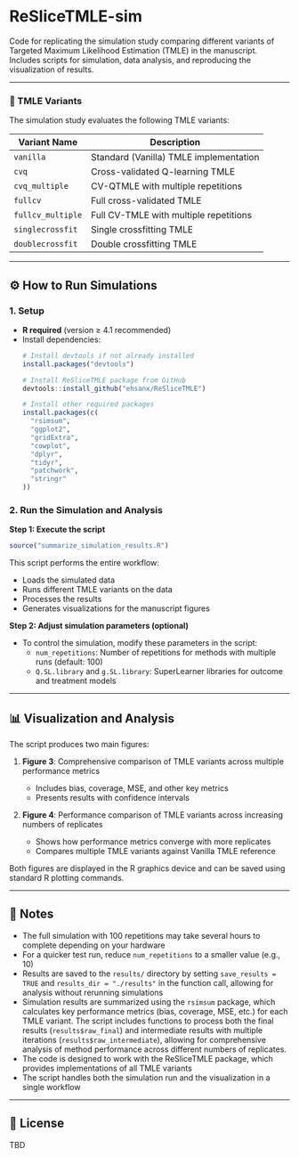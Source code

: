 # ReSliceTMLE-sim

Code for replicating the simulation study comparing different variants of Targeted Maximum Likelihood Estimation (TMLE) in the manuscript. Includes scripts for simulation, data analysis, and reproducing the visualization of results.

---
### 📂 TMLE Variants
The simulation study evaluates the following TMLE variants:

| **Variant Name**       | **Description**                                           |
|-------------------------|------------------------------------------------------------|
| `vanilla`              | Standard (Vanilla) TMLE implementation                     |
| `cvq`                  | Cross-validated Q-learning TMLE                            |
| `cvq_multiple`         | CV-QTMLE with multiple repetitions                         |
| `fullcv`               | Full cross-validated TMLE                                  |
| `fullcv_multiple`      | Full CV-TMLE with multiple repetitions                     |
| `singlecrossfit`       | Single crossfitting TMLE                                   |
| `doublecrossfit`       | Double crossfitting TMLE                                   |

---
## ⚙️ How to Run Simulations

### 1. Setup
- **R required** (version ≥ 4.1 recommended)
- Install dependencies:
  ```r
  # Install devtools if not already installed
  install.packages("devtools")
  
  # Install ReSliceTMLE package from GitHub
  devtools::install_github("ehsanx/ReSliceTMLE")
  
  # Install other required packages
  install.packages(c(
    "rsimsum",
    "ggplot2",
    "gridExtra",
    "cowplot",
    "dplyr",
    "tidyr",
    "patchwork",
    "stringr"
  ))
  ```

### 2. Run the Simulation and Analysis
**Step 1: Execute the script**
```r
source("summarize_simulation_results.R")
```
This script performs the entire workflow:
- Loads the simulated data
- Runs different TMLE variants on the data
- Processes the results
- Generates visualizations for the manuscript figures

**Step 2: Adjust simulation parameters (optional)**
- To control the simulation, modify these parameters in the script:
  - `num_repetitions`: Number of repetitions for methods with multiple runs (default: 100)
  - `Q.SL.library` and `g.SL.library`: SuperLearner libraries for outcome and treatment models

---
## 📊 Visualization and Analysis

The script produces two main figures:

1. **Figure 3**: Comprehensive comparison of TMLE variants across multiple performance metrics
   - Includes bias, coverage, MSE, and other key metrics
   - Presents results with confidence intervals

2. **Figure 4**: Performance comparison of TMLE variants across increasing numbers of replicates
   - Shows how performance metrics converge with more replicates
   - Compares multiple TMLE variants against Vanilla TMLE reference

Both figures are displayed in the R graphics device and can be saved using standard R plotting commands.

---
## 📝 Notes
- The full simulation with 100 repetitions may take several hours to complete depending on your hardware
- For a quicker test run, reduce `num_repetitions` to a smaller value (e.g., 10)
- Results are saved to the `results/` directory by setting `save_results = TRUE` and `results_dir = "./results"` in the function call, allowing for analysis without rerunning simulations
- Simulation results are summarized using the `rsimsum` package, which calculates key performance metrics (bias, coverage, MSE, etc.) for each TMLE variant. The script includes functions to process both the final results (`results$raw_final`) and intermediate results with multiple iterations (`results$raw_intermediate`), allowing for comprehensive analysis of method performance across different numbers of replicates.
- The code is designed to work with the ReSliceTMLE package, which provides implementations of all TMLE variants
- The script handles both the simulation run and the visualization in a single workflow

---
## 📄 License
TBD

